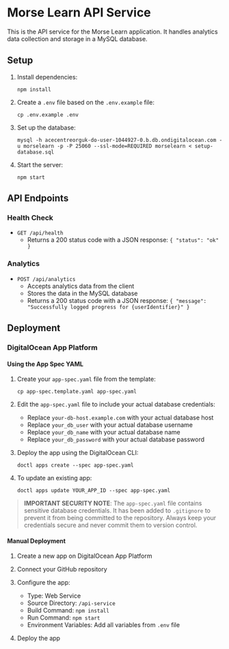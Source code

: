 # Morse Learn API Service

This is the API service for the Morse Learn application. It handles analytics data collection and storage in a MySQL database.

## Setup

1. Install dependencies:
   ```
   npm install
   ```

2. Create a `.env` file based on the `.env.example` file:
   ```
   cp .env.example .env
   ```

3. Set up the database:
   ```
   mysql -h acecentreorguk-do-user-1044927-0.b.db.ondigitalocean.com -u morselearn -p -P 25060 --ssl-mode=REQUIRED morselearn < setup-database.sql
   ```

4. Start the server:
   ```
   npm start
   ```

## API Endpoints

### Health Check
- `GET /api/health`
  - Returns a 200 status code with a JSON response: `{ "status": "ok" }`

### Analytics
- `POST /api/analytics`
  - Accepts analytics data from the client
  - Stores the data in the MySQL database
  - Returns a 200 status code with a JSON response: `{ "message": "Successfully logged progress for {userIdentifier}" }`

## Deployment

### DigitalOcean App Platform

#### Using the App Spec YAML

1. Create your `app-spec.yaml` file from the template:
   ```
   cp app-spec.template.yaml app-spec.yaml
   ```

2. Edit the `app-spec.yaml` file to include your actual database credentials:
   - Replace `your-db-host.example.com` with your actual database host
   - Replace `your_db_user` with your actual database username
   - Replace `your_db_name` with your actual database name
   - Replace `your_db_password` with your actual database password

3. Deploy the app using the DigitalOcean CLI:
   ```
   doctl apps create --spec app-spec.yaml
   ```

4. To update an existing app:
   ```
   doctl apps update YOUR_APP_ID --spec app-spec.yaml
   ```

> **IMPORTANT SECURITY NOTE**: The `app-spec.yaml` file contains sensitive database credentials. It has been added to `.gitignore` to prevent it from being committed to the repository. Always keep your credentials secure and never commit them to version control.

#### Manual Deployment

1. Create a new app on DigitalOcean App Platform
2. Connect your GitHub repository
3. Configure the app:
   - Type: Web Service
   - Source Directory: `/api-service`
   - Build Command: `npm install`
   - Run Command: `npm start`
   - Environment Variables: Add all variables from `.env` file

4. Deploy the app
